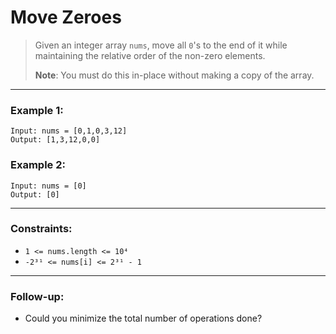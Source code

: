# Move Zeroes

> Given an integer array `nums`, move all `0`'s to the end of it while maintaining the relative order of the non-zero elements.  
>  
> **Note**: You must do this in-place without making a copy of the array.

---

### Example 1:
```
Input: nums = [0,1,0,3,12]  
Output: [1,3,12,0,0]
```

### Example 2:
```
Input: nums = [0]  
Output: [0]
```

---

### Constraints:
- `1 <= nums.length <= 10⁴`
- `-2³¹ <= nums[i] <= 2³¹ - 1`

---

### Follow-up:
- Could you minimize the total number of operations done?
